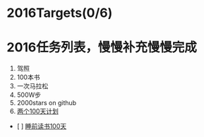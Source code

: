 # 2016Targets(0/6)
# 2016任务列表，慢慢补充慢慢完成
1. 驾照
2. 100本书
3. 一次马拉松
4. 500W步
5. 2000stars on github
6. [两个100天计划][1]
 - [ ] [睡前读书100天][3]

[1]:	100days
[3]:	100days/reading.md
